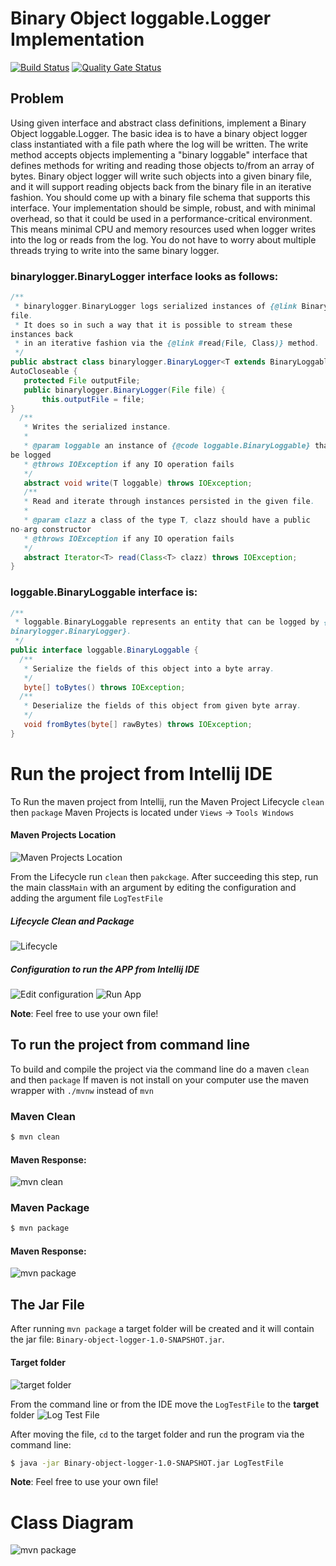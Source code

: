 # Binary Object loggable.Logger Implementation
[![Build Status](https://travis-ci.com/georgeerol/BinaryObjectLogger.svg?branch=master)](https://travis-ci.com/georgeerol/BinaryObjectLogger)
[![Quality Gate Status](https://sonarcloud.io/api/project_badges/measure?project=georgeerol_BinaryObjectLogger&metric=alert_status)](https://sonarcloud.io/dashboard?id=georgeerol_BinaryObjectLogger)

## Problem
Using given interface and abstract class definitions, implement a Binary Object loggable.Logger. 
The basic idea is to have a binary object logger class instantiated with a file path where the log will be written. The write method accepts objects implementing a "binary loggable" interface that defines methods for writing and reading those objects to/from an array of bytes. 
Binary object logger will write such objects into a given binary file, and it will support reading objects back from the binary file in an iterative fashion.
You should come up with a binary file schema that supports this interface.
Your implementation should be simple, robust, and with minimal overhead, so that it could be used in a performance-critical environment. This means minimal CPU and memory resources used when logger writes into the log or reads from the log. You do not have to worry about multiple threads trying to write into the same binary logger.




###  binarylogger.BinaryLogger interface looks as follows:

```java
/**
 * binarylogger.BinaryLogger logs serialized instances of {@link BinaryLoggable} into
file.
 * It does so in such a way that it is possible to stream these
instances back
 * in an iterative fashion via the {@link #read(File, Class)} method.
 */
public abstract class binarylogger.BinaryLogger<T extends BinaryLoggable> implements
AutoCloseable {
   protected File outputFile;
   public binarylogger.BinaryLogger(File file) {
       this.outputFile = file;
}
  /**
   * Writes the serialized instance.
   *
   * @param loggable an instance of {@code loggable.BinaryLoggable} that needs to
be logged
   * @throws IOException if any IO operation fails
   */
   abstract void write(T loggable) throws IOException;
   /**
   * Read and iterate through instances persisted in the given file.
   *
   * @param clazz a class of the type T, clazz should have a public
no-arg constructor
   * @throws IOException if any IO operation fails
   */
   abstract Iterator<T> read(Class<T> clazz) throws IOException;
}

```
### loggable.BinaryLoggable interface is:
```java
/**
 * loggable.BinaryLoggable represents an entity that can be logged by {@code
binarylogger.BinaryLogger}.
 */
public interface loggable.BinaryLoggable {
  /**
   * Serialize the fields of this object into a byte array.
   */
   byte[] toBytes() throws IOException;
  /**
   * Deserialize the fields of this object from given byte array.
   */
   void fromBytes(byte[] rawBytes) throws IOException;
}
```

# Run the project from Intellij IDE
To Run the maven project from Intellij, run the Maven Project Lifecycle `clean` then `package`
Maven Projects is located under `Views` -> `Tools Windows`

#### Maven Projects Location
![Maven Projects Location](./misc/mvnProjectsLocation.png)


From the Lifecycle run `clean` then `pakckage`. After succeeding this step, run the main class`Main` 
with an argument by editing the configuration and adding the argument file `LogTestFile`

##### Lifecycle Clean and Package
![Lifecycle](./misc/lifecycleCleanAndPackage.png)

##### Configuration to run the APP from Intellij IDE
![Edit configuration](./misc/editConfigurations.png)
![Run App](./misc/runAppFromIDE.png)


**Note**: Feel free to use your own file!


## To run the project from command line
To build and compile the project via the command line do a  maven `clean` and then `package`
If maven is not  install on your computer use the maven wrapper with `./mvnw` instead of `mvn`
### Maven Clean
```bash
$ mvn clean
```
#### Maven Response:
![mvn clean](./misc/mvnClean.png)

### Maven Package
```bash
$ mvn package
```
#### Maven Response:
![mvn package](./misc/mvnPackage.png)

## The Jar File
After running `mvn package` a target folder will be created and it will contain the jar file: `Binary-object-logger-1.0-SNAPSHOT.jar`.

#### Target folder
![target folder](./misc/targetFolder.png)

From the command line or from the IDE move the `LogTestFile` to the **target** folder
![Log Test File](./misc/LogTestFileLocation.png)


After moving the file, `cd` to the target folder and run the program via the command line:
```bash
$ java -jar Binary-object-logger-1.0-SNAPSHOT.jar LogTestFile 
```

**Note**: Feel free to use your own file!

# Class Diagram
![mvn package](./misc/ClassDiagram.png)



